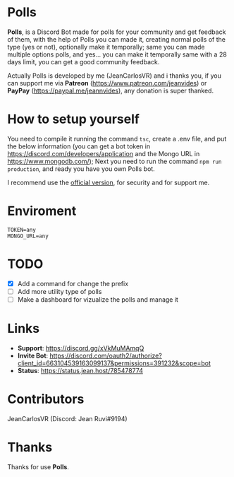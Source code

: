 # Polls

**Polls**, is a Discord Bot made for polls for your community and get feedback of them, with the help of Polls you can made it, creating normal polls of the type (yes or not), optionally make it temporally; same you can made multiple options polls, and yes... you can make it temporally same with a 28 days limit, you can get a good community feedback.

Actually Polls is developed by me (JeanCarlosVR) and i thanks you, if you can support me via **Patreon** (https://www.patreon.com/jeanvides) or **PayPay** (https://paypal.me/jeannvides), any donation is super thanked.

# How to setup yourself

You need to compile it running the command `tsc`, create a .env file, and put the below information (you can get a bot token in https://discord.com/developers/application and the Mongo URL in https://www.mongodb.com/); Next you need to run the 
command `npm run production`, and ready you have you own Polls bot.

I recommend use the [official version](https://discord.com/oauth2/authorize?client_id=663104539163099137&permissions=391232&scope=bot), for security and for support me.

# Enviroment

```
TOKEN=any
MONGO_URL=any
```

# TODO

- [x] Add a command for change the prefix
- [ ] Add more utility type of polls
- [ ] Make a dashboard for vizualize the polls and manage it

# Links

- **Support**: https://discord.gg/xVkMuMAmqQ
- **Invite Bot**: https://discord.com/oauth2/authorize?client_id=663104539163099137&permissions=391232&scope=bot
- **Status**: https://status.jean.host/785478774

# Contributors

JeanCarlosVR (Discord: Jean Ruvi#9194)

# Thanks

Thanks for use **Polls**.
